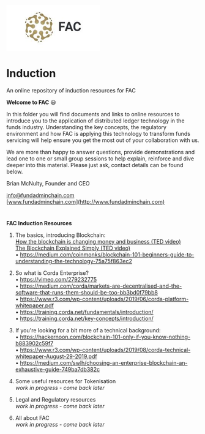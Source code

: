 ![FAC Logo](/images/logo.jpg) 
# Induction
An online repository of induction resources for FAC 

**Welcome to FAC**  :smiley:

In this folder you will find documents and links to online resources to introduce you to the application of distributed ledger technology in the funds industry. Understanding the key concepts, the regulatory environment and how FAC is applying this technology to transform funds servicing will help ensure you get the most out of your collaboration with us.

We are more than happy to answer questions, provide demonstrations and lead one to one or small group sessions to help explain, reinforce and dive deeper into this material. Please just ask, contact details can be found below.

Brian McNulty, Founder and CEO

info@fundadminchain.com  
[www.fundadminchain.com](http://www.fundadminchain.com)




# 
**FAC Induction Resources**

1. The basics, introducing Blockchain:  
[How the blockchain is changing money and business (TED video)](https://www.ted.com/talks/don_tapscott_how_the_blockchain_is_changing_money_and_business?utm_campaign=tedspread&utm_medium=referral&utm_source=tedcomshare)  
[The Blockchain Explained Simply (TED video)](https://www.youtube.com/watch?v=KP_hGPQVLpA)  
•	https://medium.com/coinmonks/blockchain-101-beginners-guide-to-understanding-the-technology-75a75f863ec2  

2. So what is Corda Enterprise?  
•	https://vimeo.com/279232775  
•	https://medium.com/corda/markets-are-decentralised-and-the-software-that-runs-them-should-be-too-bb3bd0f79bb8  
•	https://www.r3.com/wp-content/uploads/2019/06/corda-platform-whitepaper.pdf  
•	https://training.corda.net/fundamentals/introduction/  
•	https://training.corda.net/key-concepts/introduction/  

3. If you're looking for a bit more of a technical background:  
•	https://hackernoon.com/blockchain-101-only-if-you-know-nothing-b883902c59f7  
•	https://www.r3.com/wp-content/uploads/2019/08/corda-technical-whitepaper-August-29-2019.pdf  
•	https://medium.com/swlh/choosing-an-enterprise-blockchain-an-exhaustive-guide-749ba7db382c  

4. Some useful resources for Tokenisation  
*work in progress - come back later*

5. Legal and Regulatory resources  
*work in progress - come back later*

6. All about FAC  
*work in progress - come back later*
